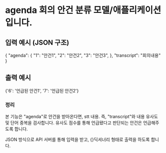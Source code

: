 # agenda 회의 안건 분류 모델/애플리케이션 입니다.

## 입력 예시 (JSON 구조)

{
  "agenda": {
    "1": "안건1",
    "2": "안건2",
    "3": "안건3",
  },
  "transcript": "회의내용"
}

## 출력 예시

{'6': '언급된 안건1', '7': '언급된 안건2'}

### 정리
본 기능은 "agenda"로 안건을 받아온다면, stt 내용. 즉, "transcript"와 내용 유사도 및 단어 중복을 검사합니다.
유사도 점수를 통해 언급됐다고 판단되는 안건은 언급해주도록 합니다.

JSON 방식으로 API 서버를 통해 입력을 받고, {}딕셔너리 형태로 출력을 하도록 합니다.
